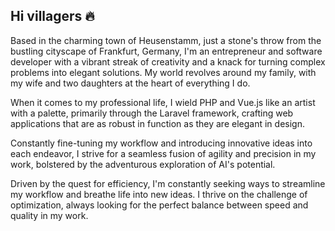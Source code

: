 ## Hi villagers 🔥

Based in the charming town of Heusenstamm, just a stone's throw from the bustling cityscape of Frankfurt, Germany, I'm an entrepreneur and software developer with a vibrant streak of creativity and a knack for turning complex problems into elegant solutions. My world revolves around my family, with my wife and two daughters at the heart of everything I do.

When it comes to my professional life, I wield PHP and Vue.js like an artist with a palette, primarily through the Laravel framework, crafting web applications that are as robust in function as they are elegant in design.

Constantly fine-tuning my workflow and introducing innovative ideas into each endeavor, I strive for a seamless fusion of agility and precision in my work, bolstered by the adventurous exploration of AI's potential.

Driven by the quest for efficiency, I'm constantly seeking ways to streamline my workflow and breathe life into new ideas. I thrive on the challenge of optimization, always looking for the perfect balance between speed and quality in my work.
